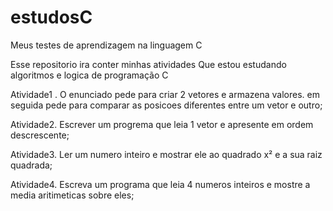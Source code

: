 # estudosC
Meus testes de aprendizagem na linguagem C

Esse repositorio ira conter minhas atividades 
Que estou estudando algoritmos e logica de programação C






Atividade1 . O enunciado pede para criar 2 vetores e armazena valores. em seguida pede para comparar as posicoes diferentes entre um vetor e outro;

Atividade2. Escrever um progrema que leia 1 vetor e apresente em ordem descrescente;

Atividade3. Ler um numero inteiro e mostrar ele ao quadrado x² e a sua raiz quadrada;

Atividade4. Escreva um programa que leia 4 numeros inteiros e mostre a media aritimeticas sobre eles;
